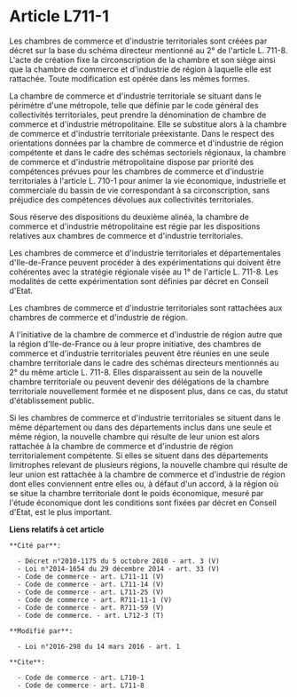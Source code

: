# Article L711-1

Les chambres de commerce et d'industrie territoriales sont créées par décret sur la base du schéma directeur mentionné au 2°
de l'article L. 711-8. L'acte de création fixe la circonscription de la chambre et son siège ainsi que la chambre de commerce
et d'industrie de région à laquelle elle est rattachée. Toute modification est opérée dans les mêmes formes. 

La chambre de commerce et d'industrie territoriale se situant dans le périmètre d'une métropole, telle que définie par le
code général des collectivités territoriales, peut prendre la dénomination de chambre de commerce et d'industrie
métropolitaine. Elle se substitue alors à la chambre de commerce et d'industrie territoriale préexistante. Dans le respect
des orientations données par la chambre de commerce et d'industrie de région compétente et dans le cadre des schémas
sectoriels régionaux, la chambre de commerce et d'industrie métropolitaine dispose par priorité des compétences prévues pour
les chambres de commerce et d'industrie territoriales à l'article L. 710-1 pour animer la vie économique, industrielle et
commerciale du bassin de vie correspondant à sa circonscription, sans préjudice des compétences dévolues aux collectivités
territoriales. 

Sous réserve des dispositions du deuxième alinéa, la chambre de commerce et d'industrie métropolitaine est régie par les
dispositions relatives aux chambres de commerce et d'industrie territoriales. 

Les chambres de commerce et d'industrie territoriales et départementales d'Ile-de-France peuvent procéder à des
expérimentations qui doivent être cohérentes avec la stratégie régionale visée au 1° de l'article L. 711-8. Les modalités de
cette expérimentation sont définies par décret en Conseil d'Etat. 

Les chambres de commerce et d'industrie territoriales sont rattachées aux chambres de commerce et d'industrie de région. 

A l'initiative de la chambre de commerce et d'industrie de région autre que la région d'Ile-de-France ou à leur propre
initiative, des chambres de commerce et d'industrie territoriales peuvent être réunies en une seule chambre territoriale dans
le cadre des schémas directeurs mentionnés au 2° du même article L. 711-8. Elles disparaissent au sein de la nouvelle chambre
territoriale ou peuvent devenir des délégations de la chambre territoriale nouvellement formée et ne disposent plus, dans ce
cas, du statut d'établissement public. 

Si les chambres de commerce et d'industrie territoriales se situent dans le même département ou dans des départements inclus
dans une seule et même région, la nouvelle chambre qui résulte de leur union est alors rattachée à la chambre de commerce et
d'industrie de région territorialement compétente. Si elles se situent dans des départements limitrophes relevant de
plusieurs régions, la nouvelle chambre qui résulte de leur union est rattachée à la chambre de commerce et d'industrie de
région dont elles conviennent entre elles ou, à défaut d'un accord, à la région où se situe la chambre territoriale dont le
poids économique, mesuré par l'étude économique dont les conditions sont fixées par décret en Conseil d'Etat, est le plus
important.

**Liens relatifs à cet article**

	**Cité par**:

	  - Décret n°2010-1175 du 5 octobre 2010 - art. 3 (V)
	  - Loi n°2014-1654 du 29 décembre 2014 - art. 33 (V)
	  - Code de commerce - art. L711-11 (V)
	  - Code de commerce - art. L711-14 (V)
	  - Code de commerce - art. L711-25 (V)
	  - Code de commerce - art. R711-11-1 (V)
	  - Code de commerce - art. R711-59 (V)
	  - Code de commerce. - art. L712-3 (T)

	**Modifié par**:

	  - Loi n°2016-298 du 14 mars 2016 - art. 1

	**Cite**:

	  - Code de commerce - art. L710-1
	  - Code de commerce - art. L711-8
